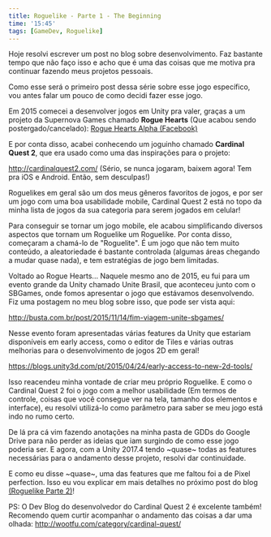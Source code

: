 ```yaml
---
title: Roguelike - Parte 1 - The Beginning
time: '15:45'
tags: [GameDev, Roguelike]
---
```


Hoje resolvi escrever um post no blog sobre desenvolvimento.
Faz bastante tempo que não faço isso e acho que é uma das coisas que me motiva pra continuar fazendo meus projetos pessoais.

Como esse será o primeiro post dessa série sobre esse jogo específico, vou antes falar um pouco de como decidi fazer esse jogo.

Em 2015 comecei a desenvolver jogos em Unity pra valer, graças a um projeto da Supernova Games chamado **Rogue Hearts** (Que acabou sendo postergado/cancelado):
[Rogue Hearts Alpha (Facebook)](https://www.facebook.com/SupernovaIndieGames/photos/a.412007025566718.1073741828.383910141709740/677427512358000/?type=3)

E por conta disso, acabei conhecendo um joguinho chamado **Cardinal Quest 2**, que era usado como uma das inspirações para o projeto:

<http://cardinalquest2.com/> (Sério, se nunca jogaram, baixem agora! Tem pra iOS e Android. Então, sem desculpas!)

Roguelikes em geral são um dos meus gêneros favoritos de jogos, e por ser um jogo com uma boa usabilidade mobile, Cardinal Quest 2 está no topo da minha lista de jogos da sua categoria para serem jogados em celular!

Para conseguir se tornar um jogo mobile, ele acabou simplificando diversos aspectos que tornam um Roguelike um Roguelike. Por conta disso, começaram a chamá-lo de "Roguelite". É um jogo que não tem muito conteúdo, a aleatoriedade é bastante controlada (algumas áreas chegando a mudar quase nada), e tem estratégias de jogo bem limitadas. 

Voltado ao Rogue Hearts... Naquele mesmo ano de 2015, eu fui para um evento grande da Unity chamado Unite Brasil, que aconteceu junto com o SBGames, onde fomos apresentar o jogo que estávamos desenvolvendo. Fiz uma postagem no meu blog sobre isso, que pode ser vista aqui:

<http://busta.com.br/post/2015/11/14/fim-viagem-unite-sbgames/>

Nesse evento foram apresentadas várias features da Unity que estariam disponíveis em early access, como o editor de Tiles e várias outras melhorias para o desenvolvimento de jogos 2D em geral!

<https://blogs.unity3d.com/pt/2015/04/24/early-access-to-new-2d-tools/>

Isso reacendeu minha vontade de criar meu próprio Roguelike. E como o Cardinal Quest 2 foi o jogo com a melhor usabilidade (Em termos de controle, coisas que você consegue ver na tela, tamanho dos elementos e interface), eu resolvi utilizá-lo como parâmetro para saber se meu jogo está indo no rumo certo.

De lá pra cá vim fazendo anotações na minha pasta de GDDs do Google Drive para não perder as ideias que iam surgindo de como esse jogo poderia ser. E agora, com a Unity 2017.4 tendo ~quase~ todas as features necessárias para o andamento desse projeto, resolvi dar continuidade.

E como eu disse ~quase~, uma das features que me faltou foi a de Pixel perfection. Isso eu vou explicar em mais detalhes no próximo post do blog [(Roguelike Parte 2)](http://busta.com.br/post/2018/06/24/roguelike-p2/)!

PS: O Dev Blog do desenvolvedor do Cardinal Quest 2 é excelente também! Recomendo quem curtir acompanhar o andamento das coisas a dar uma olhada: <http://wootfu.com/category/cardinal-quest/>